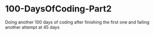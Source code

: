 # 100-DaysOfCoding-Part2
Doing another 100 days of coding after finishing the first one and failing another attempt at 45 days
